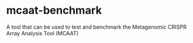 # mcaat-benchmark
A tool that can be used to test and benchmark the Metagenomic CRISPR Array Analysis Tool (MCAAT)
